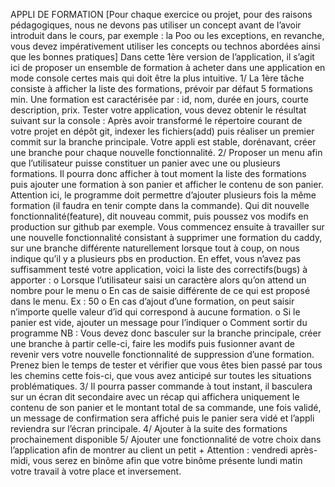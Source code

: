 APPLI DE FORMATION
[Pour chaque exercice ou projet, pour des raisons pédagogiques, nous ne devons pas 
utiliser un concept avant de l’avoir introduit dans le cours, par exemple : la Poo ou les 
exceptions, en revanche, vous devez impérativement utiliser les concepts ou technos 
abordées ainsi que les bonnes pratiques]
Dans cette 1ère version de l’application, il s’agit ici de proposer un ensemble de formation à 
acheter dans une application en mode console certes mais qui doit être la plus intuitive.
1/ La 1ère tâche consiste à afficher la liste des formations, prévoir par défaut 5 formations min.
Une formation est caractérisée par : id, nom, durée en jours, courte description, prix.
Tester votre application, vous devez obtenir le résultat suivant sur la console :
Après avoir transformé le répertoire courant de votre projet en dépôt git, indexer les 
fichiers(add) puis réaliser un premier commit sur la branche principale.
Votre appli est stable, dorénavant, créer une branche pour chaque nouvelle 
fonctionnalité.
2/ Proposer un menu afin que l’utilisateur puisse constituer un panier avec une ou plusieurs 
formations. Il pourra donc afficher à tout moment la liste des formations puis ajouter une 
formation à son panier et afficher le contenu de son panier. Attention ici, le programme doit 
permettre d’ajouter plusieurs fois la même formation (il faudra en tenir compte dans la 
commande).
Qui dit nouvelle fonctionnalité(feature), dit nouveau commit, puis poussez vos modifs 
en production sur github par exemple.
Vous commencez ensuite à travailler sur une nouvelle fonctionnalité consistant à 
supprimer une formation du caddy, sur une branche différente naturellement lorsque 
tout à coup, on nous indique qu’il y a plusieurs pbs en production. En effet, vous 
n’avez pas suffisamment testé votre application, voici la liste des correctifs(bugs) à 
apporter :
o Lorsque l’utilisateur saisi un caractère alors qu’on attend un nombre pour le 
menu
o En cas de saisie différente de ce qui est proposé dans le menu. Ex : 50
o En cas d’ajout d’une formation, on peut saisir n’importe quelle valeur d’id qui 
correspond à aucune formation.
o Si le panier est vide, ajouter un message pour l’indiquer
o Comment sortir du programme
NB : Vous devez donc basculer sur la branche principale, créer une branche à partir 
celle-ci, faire les modifs puis fusionner avant de revenir vers votre nouvelle 
fonctionnalité de suppression d’une formation.
Prenez bien le temps de tester et vérifier que vous êtes bien passé par tous les chemins 
cette fois-ci, que vous avez anticipé sur toutes les situations problématiques.
3/ Il pourra passer commande à tout instant, il basculera sur un écran dit secondaire avec un 
récap qui affichera uniquement le contenu de son panier et le montant total de sa commande, 
une fois validé, un message de confirmation sera affiché puis le panier sera vidé et l’appli 
reviendra sur l’écran principale.
4/ Ajouter à la suite des formations prochainement disponible
5/ Ajouter une fonctionnalité de votre choix dans l’application afin de montrer au client un 
petit +
Attention : vendredi après-midi, vous serez en binôme afin que votre binôme présente 
lundi matin votre travail à votre place et inversement.